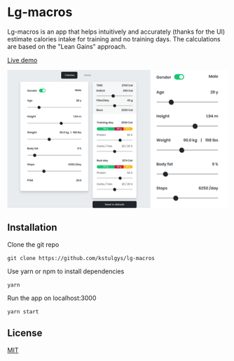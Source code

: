 # Lg-macros

Lg-macros is an app that helps intuitively and accurately (thanks for the UI) estimate calories intake for training and no training days. The calculations are based on the "Lean Gains" approach.

[Live demo](https://lg-macros.netlify.com/)

![app screenshots](https://github.com/kstulgys/lg-macros/blob/master/src/assets/screenshot_235.png)

## Installation

Clone the git repo

```console
git clone https://github.com/kstulgys/lg-macros
```

Use yarn or npm to install dependencies

```console
yarn
```

Run the app on localhost:3000

```console
yarn start
```

## License

[MIT](https://choosealicense.com/licenses/mit/)
